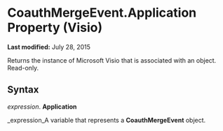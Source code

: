 
# CoauthMergeEvent.Application Property (Visio)

 **Last modified:** July 28, 2015

Returns the instance of Microsoft Visio that is associated with an object. Read-only.

## Syntax

 _expression_. **Application**

 _expression_A variable that represents a  **CoauthMergeEvent** object.

